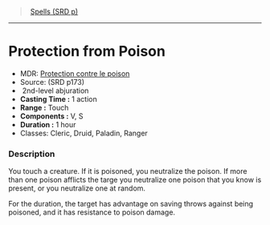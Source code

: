 ﻿---
!Spell
Family: SpellVO
Level: 2
Type: abjuration
CastingTime: 1 action
Range: Touch
Components: V, S
Duration: 1 hour
Classes: Cleric, Druid, Paladin, Ranger
Id: spells_vo.md#protection-from-poison
ParentLink: spells_vo.md#spells-srd-p
Name: Protection from Poison
ParentName: Spells (SRD p)
NameLevel: 1
AltName: '[Protection contre le poison](hd_spells_protection_contre_le_poison.md)'
Source: (SRD p173)
Attributes: {}
---
> [Spells (SRD p)](srd_spells.md)

---

# Protection from Poison

- MDR: [Protection contre le poison](hd_spells_protection_contre_le_poison.md)
- Source: (SRD p173)
-  2nd-level abjuration
- **Casting Time :** 1 action
- **Range :** Touch
- **Components :** V, S
- **Duration :** 1 hour
- Classes: Cleric, Druid, Paladin, Ranger

### Description

You touch a creature. If it is poisoned, you neutralize the poison. If more than one poison afflicts the targe you neutralize one poison that you know is present, or you neutralize one at random.

For the duration, the target has advantage on saving throws against being poisoned, and it has resistance to poison damage.

